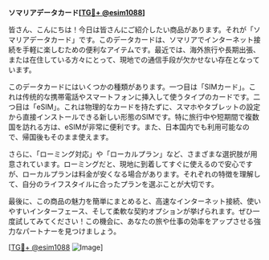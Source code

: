 **ソマリアデータカード[[TG💪+ @esim1088](https://t.me/s/esim1088)]**

皆さん、こんにちは！今日は皆さんにご紹介したい商品があります。それが「ソマリアデータカード」です。このデータカードは、ソマリアでインターネット接続を手軽に楽しむための便利なアイテムです。最近では、海外旅行や長期出張、または在住している方々にとって、現地での通信手段が欠かせない存在となっています。

このデータカードにはいくつかの種類があります。一つ目は「SIMカード」。これは传统的な携帯電話やスマートフォンに挿入して使うタイプのカードです。二つ目は「eSIM」。これは物理的なカードを持たずに、スマホやタブレットの設定から直接インストールできる新しい形態のSIMです。特に旅行中や短期間で複数国を訪れる方は、eSIMが非常に便利です。また、日本国内でも利用可能なので、帰国後もそのまま使えます。

さらに、「ローミング対応」や「ローカルプラン」など、さまざまな選択肢が用意されています。ローミングだと、現地に到着してすぐに使えるので安心ですが、ローカルプランは料金が安くなる場合があります。それぞれの特徴を理解して、自分のライフスタイルに合ったプランを選ぶことが大切です。

最後に、この商品の魅力を簡単にまとめると、高速なインターネット接続、使いやすいインターフェース、そして柔軟な契約オプションが挙げられます。ぜひ一度試してみてください！この機会に、あなたの旅や仕事の効率をアップさせる強力なパートナーを見つけましょう。

[[TG💪+ @esim1088](https://t.me/s/esim1088) ![Image](https://i.postimg.cc/Y0z9fWf4/image.png)]